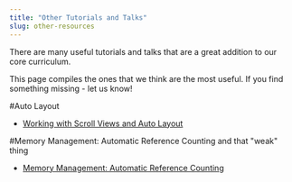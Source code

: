 ```yaml
---
title: "Other Tutorials and Talks"
slug: other-resources
---
```


There are many useful tutorials and talks that are a great addition to our core curriculum.

This page compiles the ones that we think are the most useful. If you find something missing - let us know!

#Auto Layout

- [Working with Scroll Views and Auto Layout](http://natashatherobot.com/ios-autolayout-scrollview/)

#Memory Management: Automatic Reference Counting and that "weak" thing

- [Memory Management: Automatic Reference Counting](https://github.com/MakeSchool-Tutorials/SA-2015-Apps-Additional-Resources/raw/master/P1-Other-Tutorials/ARC_Demo.playground.zip)

